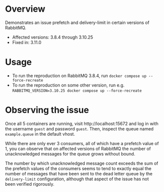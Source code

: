 # Overview

Demonstrates an issue prefetch and delivery-limit in certain versions of
RabbitMQ.

* Affected versions: 3.8.4 through 3.10.25
* Fixed in: 3.11.0

# Usage

* To run the reproduction on RabbitMQ 3.8.4, run `docker compose up --force-recreate`
* To run the reproduction on some other version, run e.g.
  `RABBITMQ_VERSION=3.10.25 docker compose up --force-recreate`

# Observing the issue
Once all 5 containers are running, visit http://localhost:15672 and log in
with the username `guest` and password `guest`. Then, inspect the queue named
`example.queue` in the default vhost.

While there are only ever 3 consumers, all of which have a prefetch value of 1,
you can observe that on affected versions of RabbitMQ the number of unacknowledged
messages for the queue grows without bound.

The number by which unacknowledged message count exceeds the sum of the prefetch
values of the consumers seems to tend to exactly equal the number of messages
that have been sent to the dead letter queue by the `delivery-limit` configuration,
although that aspect of the issue has not been verified rigorously.
